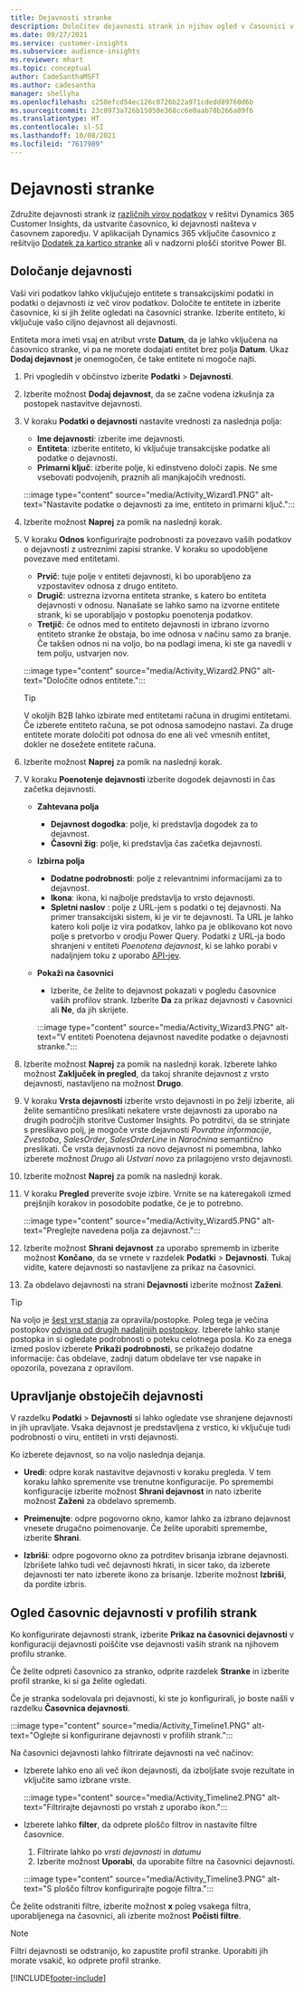 ```yaml
---
title: Dejavnosti stranke
description: Določitev dejavnosti strank in njihov ogled v časovnici v profilih strank.
ms.date: 09/27/2021
ms.service: customer-insights
ms.subservice: audience-insights
ms.reviewer: mhart
ms.topic: conceptual
author: CadeSanthaMSFT
ms.author: cadesantha
manager: shellyha
ms.openlocfilehash: c250efcd54ec126c0726b22a971cdedd89760d6b
ms.sourcegitcommit: 23c8973a726b15050e368cc6e0aab78b266a89f6
ms.translationtype: HT
ms.contentlocale: sl-SI
ms.lasthandoff: 10/08/2021
ms.locfileid: "7617989"
---
```

# <a name="customer-activities"></a>Dejavnosti stranke

Združite dejavnosti strank iz [različnih virov podatkov](data-sources.md) v rešitvi Dynamics 365 Customer Insights, da ustvarite časovnico, ki dejavnosti našteva v časovnem zaporedju. V aplikacijah Dynamics 365 vključite časovnico z rešitvijo [Dodatek za kartico stranke](customer-card-add-in.md) ali v nadzorni plošči storitve Power BI.

## <a name="define-an-activity"></a>Določanje dejavnosti

Vaši viri podatkov lahko vključujejo entitete s transakcijskimi podatki in podatki o dejavnosti iz več virov podatkov. Določite te entitete in izberite časovnice, ki si jih želite ogledati na časovnici stranke. Izberite entiteto, ki vključuje vašo ciljno dejavnost ali dejavnosti.

Entiteta mora imeti vsaj en atribut vrste **Datum**, da je lahko vključena na časovnico stranke, vi pa ne morete dodajati entitet brez polja **Datum**. Ukaz **Dodaj dejavnost** je onemogočen, če take entitete ni mogoče najti.

1. Pri vpogledih v občinstvo izberite **Podatki** > **Dejavnosti**.

1. Izberite možnost **Dodaj dejavnost**, da se začne vodena izkušnja za postopek nastavitve dejavnosti.

1. V koraku **Podatki o dejavnosti** nastavite vrednosti za naslednja polja:

   - **Ime dejavnosti**: izberite ime dejavnosti.
   - **Entiteta**: izberite entiteto, ki vključuje transakcijske podatke ali podatke o dejavnosti.
   - **Primarni ključ**: izberite polje, ki edinstveno določi zapis. Ne sme vsebovati podvojenih, praznih ali manjkajočih vrednosti.

   :::image type="content" source="media/Activity_Wizard1.PNG" alt-text="Nastavite podatke o dejavnosti za ime, entiteto in primarni ključ.":::

1. Izberite možnost **Naprej** za pomik na naslednji korak.

1. V koraku **Odnos** konfigurirajte podrobnosti za povezavo vaših podatkov o dejavnosti z ustreznimi zapisi stranke. V koraku so upodobljene povezave med entitetami.  

   - **Prvič**: tuje polje v entiteti dejavnosti, ki bo uporabljeno za vzpostavitev odnosa z drugo entiteto.
   - **Drugič**: ustrezna izvorna entiteta stranke, s katero bo entiteta dejavnosti v odnosu. Nanašate se lahko samo na izvorne entitete strank, ki se uporabljajo v postopku poenotenja podatkov.
   - **Tretjič**: če odnos med to entiteto dejavnosti in izbrano izvorno entiteto stranke že obstaja, bo ime odnosa v načinu samo za branje. Če takšen odnos ni na voljo, bo na podlagi imena, ki ste ga navedli v tem polju, ustvarjen nov.

   :::image type="content" source="media/Activity_Wizard2.PNG" alt-text="Določite odnos entitete.":::

   > [!TIP]
   > V okoljih B2B lahko izbirate med entitetami računa in drugimi entitetami. Če izberete entiteto računa, se pot odnosa samodejno nastavi. Za druge entitete morate določiti pot odnosa do ene ali več vmesnih entitet, dokler ne dosežete entitete računa.

1. Izberite možnost **Naprej** za pomik na naslednji korak. 

1. V koraku **Poenotenje dejavnosti** izberite dogodek dejavnosti in čas začetka dejavnosti. 
   - **Zahtevana polja**
      - **Dejavnost dogodka**: polje, ki predstavlja dogodek za to dejavnost.
      - **Časovni žig**: polje, ki predstavlja čas začetka dejavnosti.

   - **Izbirna polja**
      - **Dodatne podrobnosti**: polje z relevantnimi informacijami za to dejavnost.
      - **Ikona**: ikona, ki najbolje predstavlja to vrsto dejavnosti.
      - **Spletni naslov** : polje z URL-jem s podatki o tej dejavnosti. Na primer transakcijski sistem, ki je vir te dejavnosti. Ta URL je lahko katero koli polje iz vira podatkov, lahko pa je oblikovano kot novo polje s pretvorbo v orodju Power Query. Podatki z URL-ja bodo shranjeni v entiteti *Poenotena dejavnost*, ki se lahko porabi v nadaljnjem toku z uporabo [API-jev](apis.md).

   - **Pokaži na časovnici**
      - Izberite, če želite to dejavnost pokazati v pogledu časovnice vaših profilov strank. Izberite **Da** za prikaz dejavnosti v časovnici ali **Ne**, da jih skrijete.

      :::image type="content" source="media/Activity_Wizard3.PNG" alt-text="V entiteti Poenotena dejavnost navedite podatke o dejavnosti stranke.":::

1. Izberite možnost **Naprej** za pomik na naslednji korak. Izberete lahko možnost **Zaključek in pregled**, da takoj shranite dejavnost z vrsto dejavnosti, nastavljeno na možnost **Drugo**. 

1. V koraku **Vrsta dejavnosti** izberite vrsto dejavnosti in po želji izberite, ali želite semantično preslikati nekatere vrste dejavnosti za uporabo na drugih področjih storitve Customer Insights. Po potrditvi, da se strinjate s preslikavo polj, je mogoče vrste dejavnosti *Povratne informacije*, *Zvestoba*, *SalesOrder*, *SalesOrderLine* in *Naročnina* semantično preslikati. Če vrsta dejavnosti za novo dejavnost ni pomembna, lahko izberete možnost *Drugo* ali *Ustvari novo* za prilagojeno vrsto dejavnosti.

1. Izberite možnost **Naprej** za pomik na naslednji korak. 

1. V koraku **Pregled** preverite svoje izbire. Vrnite se na kateregakoli izmed prejšnjih korakov in posodobite podatke, če je to potrebno.

   :::image type="content" source="media/Activity_Wizard5.PNG" alt-text="Preglejte navedena polja za dejavnost.":::
   
1. Izberite možnost **Shrani dejavnost** za uporabo sprememb in izberite možnost **Končano**, da se vrnete v razdelek **Podatki** > **Dejavnosti**. Tukaj vidite, katere dejavnosti so nastavljene za prikaz na časovnici. 

1. Za obdelavo dejavnosti na strani **Dejavnosti** izberite možnost **Zaženi**. 

> [!TIP]
> Na voljo je [šest vrst stanja](system.md#status-types) za opravila/postopke. Poleg tega je večina postopkov [odvisna od drugih nadaljnjih postopkov](system.md#refresh-policies). Izberete lahko stanje postopka in si ogledate podrobnosti o poteku celotnega posla. Ko za enega izmed poslov izberete **Prikaži podrobnosti**, se prikažejo dodatne informacije: čas obdelave, zadnji datum obdelave ter vse napake in opozorila, povezana z opravilom.


## <a name="manage-existing-activities"></a>Upravljanje obstoječih dejavnosti

V razdelku **Podatki** > **Dejavnosti** si lahko ogledate vse shranjene dejavnosti in jih upravljate. Vsaka dejavnost je predstavljena z vrstico, ki vključuje tudi podrobnosti o viru, entiteti in vrsti dejavnosti.

Ko izberete dejavnost, so na voljo naslednja dejanja. 

- **Uredi**: odpre korak nastavitve dejavnosti v koraku pregleda. V tem koraku lahko spremenite vse trenutne konfiguracije. Po spremembi konfiguracije izberite možnost **Shrani dejavnost** in nato izberite možnost **Zaženi** za obdelavo sprememb.

- **Preimenujte**: odpre pogovorno okno, kamor lahko za izbrano dejavnost vnesete drugačno poimenovanje. Če želite uporabiti spremembe, izberite **Shrani**.

- **Izbriši**: odpre pogovorno okno za potrditev brisanja izbrane dejavnosti. Izbrišete lahko tudi več dejavnosti hkrati, in sicer tako, da izberete dejavnosti ter nato izberete ikono za brisanje. Izberite možnost **Izbriši**, da pordite izbris.

## <a name="view-activity-timelines-on-customer-profiles"></a>Ogled časovnic dejavnosti v profilih strank

Ko konfigurirate dejavnosti strank, izberite **Prikaz na časovnici dejavnosti** v konfiguraciji dejavnosti poiščite vse dejavnosti vaših strank na njihovem profilu stranke.

Če želite odpreti časovnico za stranko, odprite razdelek **Stranke** in izberite profil stranke, ki si ga želite ogledati.

Če je stranka sodelovala pri dejavnosti, ki ste jo konfigurirali, jo boste našli v razdelku **Časovnica dejavnosti**.

:::image type="content" source="media/Activity_Timeline1.PNG" alt-text="Oglejte si konfigurirane dejavnosti v profilih strank.":::

Na časovnici dejavnosti lahko filtrirate dejavnosti na več načinov:

- Izberete lahko eno ali več ikon dejavnosti, da izboljšate svoje rezultate in vključite samo izbrane vrste.

  :::image type="content" source="media/Activity_Timeline2.PNG" alt-text="Filtrirajte dejavnosti po vrstah z uporabo ikon.":::

- Izberete lahko **filter**, da odprete ploščo filtrov in nastavite filtre časovnice.

   1. Filtrirate lahko po *vrsti dejavnosti* in *datumu*
   1. Izberite možnost **Uporabi**, da uporabite filtre na časovnici dejavnosti.

   :::image type="content" source="media/Activity_Timeline3.PNG" alt-text="S ploščo filtrov konfigurirajte pogoje filtra.":::

Če želite odstraniti filtre, izberite možnost **x** poleg vsakega filtra, uporabljenega na časovnici, ali izberite možnost **Počisti filtre**.


> [!NOTE]
> Filtri dejavnosti se odstranijo, ko zapustite profil stranke. Uporabiti jih morate vsakič, ko odprete profil stranke.

[!INCLUDE[footer-include](../includes/footer-banner.md)]
